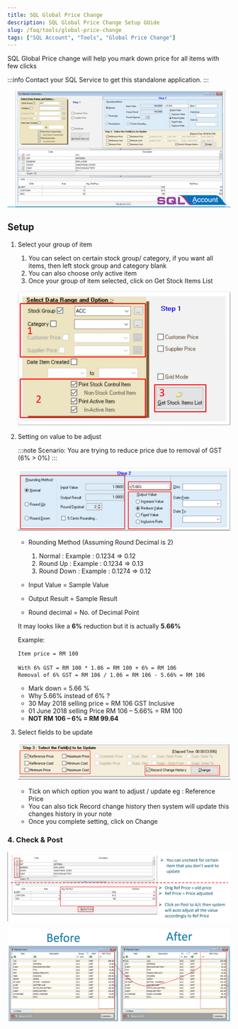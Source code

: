 ```yaml
---
title: SQL Global Price Change
description: SQL Global Price Change Setup GUide
slug: /faq/tools/global-price-change
tags: ["SQL Account", "Tools", "Global Price Change"]
---
```


SQL Global Price change will help you mark down price for all items with few clicks

:::info
Contact your SQL Service to get this standalone application.
:::

![3](../../../static/img/tools/global-price-change/3.png)

## Setup

1. Select your group of item

   1. You can select on certain stock group/ category, if you want all items, then left stock group and category blank
   2. You can also choose only active item
   3. Once your group of item selected, click on Get Stock Items List

    ![4](../../../static/img/tools/global-price-change/4.png)

2. Setting on value to be adjust

    :::note
    Scenario: You are trying to reduce price due to removal of GST (6% > 0%)
    :::

    ![5](../../../static/img/tools/global-price-change/5.png)

    - Rounding Method (Assuming Round Decimal is 2)
      1. Normal : Example : 0.1234 => 0.12
      2. Round Up : Example : 0.1234 => 0.13
      3. Round Down : Example : 0.1274 => 0.12

    - Input Value = Sample Value
    - Output Result = Sample Result
    - Round decimal = No. of Decimal Point

    It may looks like a **6%** reduction but it is actually **5.66%**

    Example:

    ```text
    Item price = RM 100

    With 6% GST = RM 100 * 1.06 = RM 100 + 6% = RM 106
    Removal of 6% GST = RM 106 / 1.06 = RM 106 - 5.66% = RM 106
    ```

    - Mark down = 5.66 %
    - Why 5.66% instead of 6% ?
    - 30 May 2018 selling price = RM 106 GST Inclusive
    - 01 June 2018 selling Price RM 106 – 5.66% = RM 100
    - **NOT RM 106 – 6% = RM 99.64**

3. Select fields to be update

    ![6](../../../static/img/tools/global-price-change/6.png)

    - Tick on which option you want to adjust / update eg : Reference Price
    - You can also tick Record change history then system will update this changes history in your note
    - Once you complete setting, click on Change

### 4. Check & Post

![7](../../../static/img/tools/global-price-change/7.png)

![8](../../../static/img/tools/global-price-change/8.png)
